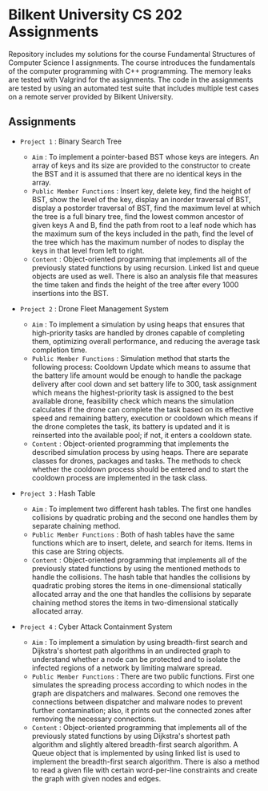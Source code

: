 # Bilkent University CS 202 Assignments

Repository includes my solutions for the course Fundamental Structures of Computer Science I assignments. The course introduces the fundamentals of the computer programming with C++ programming. The memory leaks are tested with Valgrind for the assignments. The code in the assignments are tested by using an automated test suite that includes multiple test cases on a remote server provided by Bilkent University.

## Assignments

- `Project 1` : Binary Search Tree
    - `Aim` : To implement a pointer-based BST whose keys are integers. An array of keys and its size are provided to the constructor to create the BST and it is assumed that there are no identical keys in the array.
    - `Public Member Functions` : Insert key, delete key, find the height of BST, show the level of the key, display an inorder traversal of BST, display a postorder traversal of BST, find the maximum level at which the 
    tree is a full binary tree, find the lowest common ancestor of given keys A and B, find the path from root to a leaf node which has the maximum sum of the keys included in the path, find the level of the tree which has 
    the maximum number of nodes to display the keys in that level from left to right.
    - `Content` : Object-oriented programming that implements all of the previously stated functions by using recursion. Linked list and queue objects are used as well. There is also an analysis file that measures the time 
    taken and finds the height of the tree after every 1000 insertions into the BST.
 
- `Project 2` : Drone Fleet Management System
    - `Aim` : To implement a simulation by using heaps that ensures that high-priority tasks are handled by drones capable of completing them, optimizing overall performance, and reducing the average task completion time.
    - `Public Member Functions` : Simulation method that starts the following process: Cooldown Update which means to assume that the battery life amount would be enough to handle the package delivery after cool down and 
    set battery life to 300, task assignment which means the highest-priority task is assigned to the best available drone, feasibility check which means the simulation calculates if the drone can complete the task based 
    on its effective speed and remaining battery, execution or cooldown which means if the drone completes the task, its battery is updated and it is reinserted into the available pool; if not, it enters a cooldown state.
    - `Content` : Object-oriented programming that implements the described simulation process by using heaps. There are separate classes for drones, packages and tasks. The methods to check whether the cooldown process 
    should be entered and to start the cooldown process are implemented in the task class.

- `Project 3` : Hash Table
    - `Aim` : To implement two different hash tables. The first one handles collisions by quadratic probing and the second one handles them by separate chaining method.
    - `Public Member Functions` : Both of hash tables have the same functions which are to insert, delete, and search for items. Items in this case are String objects.
    - `Content` : Object-oriented programming that implements all of the previously stated functions by using the mentioned methods to handle the collisions. The hash table that handles the collisions by quadratic probing 
    stores the items in one-dimensional statically allocated array and the one that handles the collisions by separate chaining method stores the items in two-dimensional statically allocated array.

- `Project 4` : Cyber Attack Containment System
    - `Aim` : To implement a simulation by using breadth-first search and Dijkstra's shortest path algorithms in an undirected graph to understand whether a node can be protected and to isolate the infected regions of a
      network by limiting malware spread.
    - `Public Member Functions` : There are two public functions. First one simulates the spreading process according to which nodes in the graph are dispatchers and malwares. Second one removes the connections between
    dispatcher and malware nodes to prevent further contamination; also, it prints out the connected zones after removing the necessary connections.
    - `Content` : Object-oriented programming that implements all of the previously stated functions by using Dijkstra's shortest path algorithm and slightly altered breadth-first search algorithm. A Queue object that is 
    implemented by using linked list is used to implement the breadth-first search algorithm. There is also a method to read a given file with certain word-per-line constraints and create the graph with given nodes and edges.
